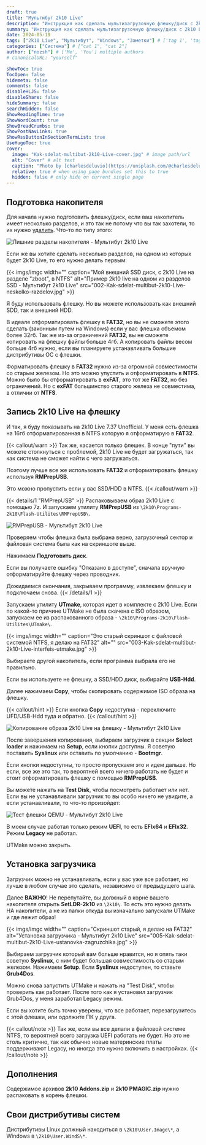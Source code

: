 ```yaml
---
draft: true
title: "Мультибут 2k10 Live"
description: "Инструкция как сделать мультизагрузочную флешку/диск c 2k10 Live."
summary: "Инструкция как сделать мультизагрузочную флешку/диск c 2k10 Live."
date: 2024-05-19
tags: ["2k10 Live", "Мультибут", "Windows", "Заметки"] # ['tag 1', 'tag 2']
categories: ["Система"] # ["cat 1", "cat 2"]
author: ["nozsh"] # ['Me', 'You'] multiple authors
# canonicalURL: "yourself"

showToc: true
TocOpen: false
hidemeta: false
comments: false
disableHLJS: false
disableShare: false
hideSummary: false
searchHidden: false
ShowReadingTime: true
ShowWordCount: true
ShowBreadCrumbs: true
ShowPostNavLinks: true
ShowRssButtonInSectionTermList: true
UseHugoToc: true
cover:
  image: "Kak-sdelat-multibut-2k10-Live-cover.jpg" # image path/url
  alt: "Cover" # alt text
  caption: "Photo by [charlesdeluvio](https://unsplash.com/@charlesdeluvio?nt) / [Unsplash](https://unsplash.com/?nt)" # display caption under cover
  relative: true # when using page bundles set this to true
  hidden: false # only hide on current single page
---
```


## Подготовка накопителя

Для начала нужно подготовить флешку/диск, если ваш накопитель имеет несколько разделов, и это так не потому что вы так захотели, то их нужно [удалить](https://nozsh.su/blog/udalenie-razdelov-nakopitelia/). Что-то по типу этого:

![Лишние разделы накопителя - Мультибут 2k10 Live](001-Kak-sdelat-multibut-2k10-Live-lishnie-razdely-nakopitelia.jpg)

Если же вы хотите сделать несколько разделов, на одном из которых будет 2k10 Live, то его нужно делать первым:

{{< imgs/imgc width="" caption="Мой внешний SSD диск, с 2k10 Live на разделе \"zboot\", в NTFS" alt="Пример 2k10 live на одном из разделов SSD - Мультибут 2k10 Live" src="002-Kak-sdelat-multibut-2k10-Live-neskolko-razdelov.jpg" >}}

Я буду использовать флешку. Но вы можете использовать как внешний SDD, так и внешний HDD.

В идеале отформатировать флешку в **FAT32**, но вы не сможете этого сделать (законным путем на Windows) если у вас флешка объемом более 32гб. Так же из-за ограничений **FAT32**, вы не сможете копировать на флешку файлы больше 4гб. А копировать файлы весом больше 4гб нужно, если вы планируете устанавливать большие дистрибутивы ОС с флешки.

Форматировать флешку в **FAT32** нужно из-за огромной совместимости со старым железом. Но это можно упустить и отформатировать в **NTFS**. Можно было бы отформатировать в **exFAT**, это тот же **FAT32**, но без ограничений. Но с **exFAT** большинство старого железа не совместима, в отличии от **NTFS**.

## Запись 2k10 Live на флешку

И так, я буду показывать на 2k10 Live 7.37 Unofficial. У меня есть флешка на 16гб отформатированная в NTFS которую я отформатирую в **FAT32**.

{{< callout/warn >}}
Так же, касается только флешек. В конце "пути" вы можете столкнуться с проблемой, 2k10 Live не будет загружаться, так как система не сможет найти с чего загружаться.

Поэтому лучше все же использовать **FAT32** и отформатировать флешку используя **RMPrepUSB**.

Это можно пропустить если у вас SSD/HDD в NTFS.
{{< /callout/warn >}}

{{< details/1 "RMPrepUSB" >}}
Распаковываем образ 2k10 Live с помощью 7z. И запускаем утилиту **RMPrepUSB** из `\2k10\Programs-2k10\Flash-Utilites\RMPrepUSB\`.

![RMPrepUSB - Мультибут 2k10 Live](RMPrepUSB.jpg)

Проверяем чтобы флешка была выбрана верно, загрузочный сектор и файловая система была как на скриншоте выше.

Нажимаем **Подготовить диск**.

Если вы получаете ошибку "Отказано в доступе", сначала вручную отформатируйте флешку через проводник.

Дожидаемся окончания, закрываем программу, извлекаем флешку и подключаем снова.
{{< /details/1 >}}


Запускаем утилиту **UTmake**, которая идет в комплекте с 2k10 Live. Если по какой-то причине UTMake не была скачена с ISO образом, запускаем ее из распакованного образа - `\2k10\Programs-2k10\Flash-Utilites\UTmake\`.

{{< imgs/imgc width="" caption="Это старый скриншот с файловой системой NTFS, я делаю на FAT32" alt="" src="003-Kak-sdelat-multibut-2k10-Live-interfeis-utmake.jpg" >}}

Выбираете другой накопитель, если программа выбрала его не правильно.

Если вы используете не флешку, а SSD/HDD диск, выбирайте **USB-Hdd**.

Далее нажимаем **Copy**, чтобы скопировать содержимое ISO образа на флешку.

{{< callout/hint >}}
Если кнопка **Copy** недоступна - переключите UFD/USB-Hdd туда и обратно.
{{< /callout/hint >}}


![Копирование образа 2k10 Live на флешку - Мультибут 2k10 Live](004-Kak-sdelat-multibut-2k10-Live-protsess-kopirovaniia.jpg)

После завершения копирования, выбираем загрузчик в секции **Select loader** и нажимаем на **Setup**, если кнопки доступны. Я советую поставить **Syslinux** или оставить по умолчанию - **Bootmgr**.

Если кнопки недоступны, то просто пропускаем это и идем дальше. Но если, все же это так, то вероятней всего ничего работать не будет и стоит отформатировать флешку с помощью **RMPrepUSB**.

Вы можете нажать на **Test Disk**, чтобы посмотреть работает или нет. Если вы не устанавливали загрузчик то вы особо ничего не увидите, а если устанавливали, то что-то произойдет:

![Тест флешки QEMU - Мультибут 2k10 Live](004.1-Kak-sdelat-multibut-2k10-Live-neskolko-razdelov-qemu.jpg)

В моем случае работал только режим **UEFI**, то есть **EFIx64** и **EFIx32**. Режим **Legacy** не работал.

UTMake можно закрыть.

## Установка загрузчика

Загрузчик можно не устанавливать, если у вас уже все работает, но лучше в любом случае это сделать, независимо от предыдущего шага.

Далее **ВАЖНО**! Не перепутайте, вы должный в корне вашего накопителя открыть **SetLDR-2k10** из `\2k10\`. То есть это нужно делать НА накопители, а не из папки откуда вы изначально запускали UTMake и где лежит образ!

{{< imgs/imgc width="" caption="Скриншот старый, я делаю на FAT32" alt="Установка загрузчика - Мультибут 2k10 Live" src="005-Kak-sdelat-multibut-2k10-Live-ustanovka-zagruzchika.jpg" >}}

Выбираем загрузчик который вам больше нравится, но я опять таки советую **Syslinux**, с ним будет большая совместимость со старым железом. Нажимаем **Setup**. Если **Syslinux** недоступен, то ставьте **Grub4Dos**.

Можно снова запустить UTMake и нажать на "Test Disk", чтобы проверить как работает. После того как я установил загрузчик Grub4Dos, у меня заработал Legacy режим.

Если вы хотите быть точно уверены, что все работает, перезагрузитесь с этой флешки, или одолжите ПК у друга.

{{< callout/note >}}
Так же, если вы все делали в файловой системе NTFS, то вероятней всего загрузка UEFI работать не будет. Но это не столь критично, так как обычно новые материнские платы поддерживают Legacy, но иногда это нужно включить в настройках.
{{< /callout/note >}}

## Дополнения

Содержимое архивов **2k10 Addons.zip** и **2k10 PMAGIC.zip** нужно распаковать в корень флешки.

## Свои дистрибутивы систем

Дистрибутивы Linux должный находиться в `\2k10\User.Image\*`, а Windows в `\2k10\User.WindS\*`.